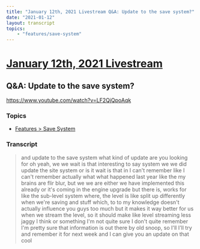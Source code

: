```yaml
---
title: "January 12th, 2021 Livestream Q&A: Update to the save system?"
date: "2021-01-12"
layout: transcript
topics:
    - "features/save-system"
---
```

# [January 12th, 2021 Livestream](../2021-01-12.md)
## Q&A: Update to the save system?
https://www.youtube.com/watch?v=LF2QjQpoAqk

### Topics
* [Features > Save System](../topics/features/save-system.md)

### Transcript

> and update to the save system what kind of update are you looking for oh yeah, we we wait is that interesting to say system we we did update the site system or is it wait is that in I can't remember like I can't remember actually what what happened last year like the my brains are flir blur, but we we are either we have implemented this already or it's coming in the engine upgrade but there is, works for like the sub-level system where, the level is like split up differently when we're saving and stuff which, to to my knowledge doesn't actually influence you guys too much but it makes it way better for us when we stream the level, so it should make like level streaming less jaggy I think or something I'm not quite sure I don't quite remember I'm pretty sure that information is out there by old snoop, so I'll I'll try and remember it for next week and I can give you an update on that cool
